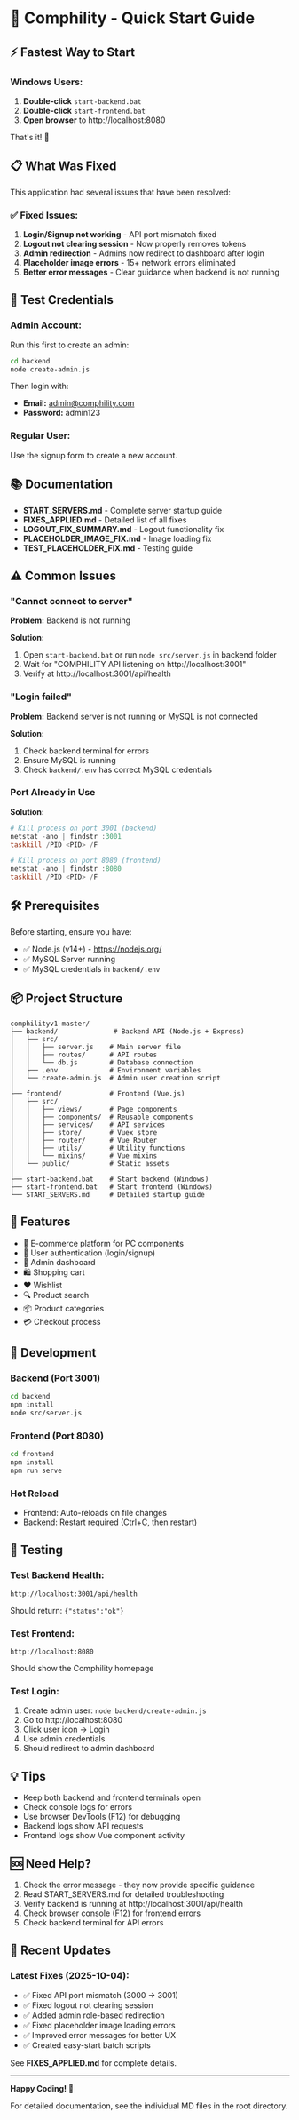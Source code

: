 # 🚀 Comphility - Quick Start Guide

## ⚡ Fastest Way to Start

### Windows Users:
1. **Double-click** `start-backend.bat` 
2. **Double-click** `start-frontend.bat`
3. **Open browser** to http://localhost:8080

That's it! 🎉

## 📋 What Was Fixed

This application had several issues that have been resolved:

### ✅ Fixed Issues:
1. **Login/Signup not working** - API port mismatch fixed
2. **Logout not clearing session** - Now properly removes tokens
3. **Admin redirection** - Admins now redirect to dashboard after login
4. **Placeholder image errors** - 15+ network errors eliminated
5. **Better error messages** - Clear guidance when backend is not running

## 🔑 Test Credentials

### Admin Account:
Run this first to create an admin:
```bash
cd backend
node create-admin.js
```

Then login with:
- **Email:** admin@comphility.com
- **Password:** admin123

### Regular User:
Use the signup form to create a new account.

## 📚 Documentation

- **START_SERVERS.md** - Complete server startup guide
- **FIXES_APPLIED.md** - Detailed list of all fixes
- **LOGOUT_FIX_SUMMARY.md** - Logout functionality fix
- **PLACEHOLDER_IMAGE_FIX.md** - Image loading fix
- **TEST_PLACEHOLDER_FIX.md** - Testing guide

## ⚠️ Common Issues

### "Cannot connect to server"
**Problem:** Backend is not running

**Solution:**
1. Open `start-backend.bat` or run `node src/server.js` in backend folder
2. Wait for "COMPHILITY API listening on http://localhost:3001"
3. Verify at http://localhost:3001/api/health

### "Login failed"
**Problem:** Backend server is not running or MySQL is not connected

**Solution:**
1. Check backend terminal for errors
2. Ensure MySQL is running
3. Check `backend/.env` has correct MySQL credentials

### Port Already in Use
**Solution:**
```powershell
# Kill process on port 3001 (backend)
netstat -ano | findstr :3001
taskkill /PID <PID> /F

# Kill process on port 8080 (frontend)
netstat -ano | findstr :8080
taskkill /PID <PID> /F
```

## 🛠️ Prerequisites

Before starting, ensure you have:
- ✅ Node.js (v14+) - https://nodejs.org/
- ✅ MySQL Server running
- ✅ MySQL credentials in `backend/.env`

## 📦 Project Structure

```
comphilityv1-master/
├── backend/              # Backend API (Node.js + Express)
│   ├── src/
│   │   ├── server.js    # Main server file
│   │   ├── routes/      # API routes
│   │   └── db.js        # Database connection
│   ├── .env             # Environment variables
│   └── create-admin.js  # Admin user creation script
│
├── frontend/            # Frontend (Vue.js)
│   ├── src/
│   │   ├── views/       # Page components
│   │   ├── components/  # Reusable components
│   │   ├── services/    # API services
│   │   ├── store/       # Vuex store
│   │   ├── router/      # Vue Router
│   │   ├── utils/       # Utility functions
│   │   └── mixins/      # Vue mixins
│   └── public/          # Static assets
│
├── start-backend.bat    # Start backend (Windows)
├── start-frontend.bat   # Start frontend (Windows)
└── START_SERVERS.md     # Detailed startup guide
```

## 🎯 Features

- 🛒 E-commerce platform for PC components
- 👤 User authentication (login/signup)
- 👑 Admin dashboard
- 🛍️ Shopping cart
- ❤️ Wishlist
- 🔍 Product search
- 📦 Product categories
- 💳 Checkout process

## 🔧 Development

### Backend (Port 3001)
```bash
cd backend
npm install
node src/server.js
```

### Frontend (Port 8080)
```bash
cd frontend
npm install
npm run serve
```

### Hot Reload
- Frontend: Auto-reloads on file changes
- Backend: Restart required (Ctrl+C, then restart)

## 🧪 Testing

### Test Backend Health:
```
http://localhost:3001/api/health
```
Should return: `{"status":"ok"}`

### Test Frontend:
```
http://localhost:8080
```
Should show the Comphility homepage

### Test Login:
1. Create admin user: `node backend/create-admin.js`
2. Go to http://localhost:8080
3. Click user icon → Login
4. Use admin credentials
5. Should redirect to admin dashboard

## 💡 Tips

- Keep both backend and frontend terminals open
- Check console logs for errors
- Use browser DevTools (F12) for debugging
- Backend logs show API requests
- Frontend logs show Vue component activity

## 🆘 Need Help?

1. Check the error message - they now provide specific guidance
2. Read START_SERVERS.md for detailed troubleshooting
3. Verify backend is running at http://localhost:3001/api/health
4. Check browser console (F12) for frontend errors
5. Check backend terminal for API errors

## 📝 Recent Updates

### Latest Fixes (2025-10-04):
- ✅ Fixed API port mismatch (3000 → 3001)
- ✅ Fixed logout not clearing session
- ✅ Added admin role-based redirection
- ✅ Fixed placeholder image loading errors
- ✅ Improved error messages for better UX
- ✅ Created easy-start batch scripts

See **FIXES_APPLIED.md** for complete details.

---

**Happy Coding! 🚀**

For detailed documentation, see the individual MD files in the root directory.
